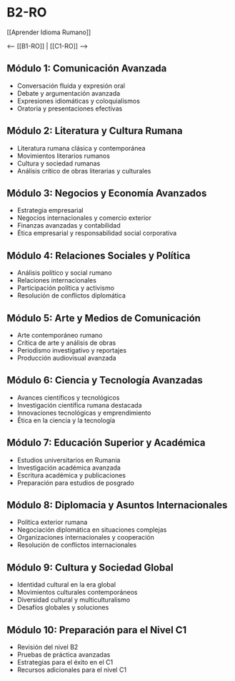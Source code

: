 # B2-RO

[[Aprender Idioma Rumano]]

<-- [[B1-RO]] | [[C1-RO]] -->

## Módulo 1: Comunicación Avanzada

- Conversación fluida y expresión oral
- Debate y argumentación avanzada
- Expresiones idiomáticas y coloquialismos
- Oratoria y presentaciones efectivas

## Módulo 2: Literatura y Cultura Rumana

- Literatura rumana clásica y contemporánea
- Movimientos literarios rumanos
- Cultura y sociedad rumanas
- Análisis crítico de obras literarias y culturales

## Módulo 3: Negocios y Economía Avanzados

- Estrategia empresarial
- Negocios internacionales y comercio exterior
- Finanzas avanzadas y contabilidad
- Ética empresarial y responsabilidad social corporativa

## Módulo 4: Relaciones Sociales y Política

- Análisis político y social rumano
- Relaciones internacionales
- Participación política y activismo
- Resolución de conflictos diplomática

## Módulo 5: Arte y Medios de Comunicación

- Arte contemporáneo rumano
- Crítica de arte y análisis de obras
- Periodismo investigativo y reportajes
- Producción audiovisual avanzada

## Módulo 6: Ciencia y Tecnología Avanzadas

- Avances científicos y tecnológicos
- Investigación científica rumana destacada
- Innovaciones tecnológicas y emprendimiento
- Ética en la ciencia y la tecnología

## Módulo 7: Educación Superior y Académica

- Estudios universitarios en Rumania
- Investigación académica avanzada
- Escritura académica y publicaciones
- Preparación para estudios de posgrado

## Módulo 8: Diplomacia y Asuntos Internacionales

- Política exterior rumana
- Negociación diplomática en situaciones complejas
- Organizaciones internacionales y cooperación
- Resolución de conflictos internacionales

## Módulo 9: Cultura y Sociedad Global

- Identidad cultural en la era global
- Movimientos culturales contemporáneos
- Diversidad cultural y multiculturalismo
- Desafíos globales y soluciones

## Módulo 10: Preparación para el Nivel C1

- Revisión del nivel B2
- Pruebas de práctica avanzadas
- Estrategias para el éxito en el C1
- Recursos adicionales para el nivel C1

